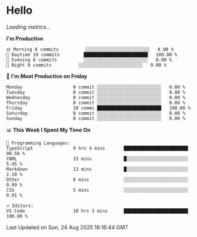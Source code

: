 # Hello

<!-- METRICS:START -->
<p><em>Loading metrics…</em></p>
<!-- METRICS:END -->

<!--START_SECTION:waka-->
**I'm Productive**

```text
🌞 Morning 0 commits          ░░░░░░░░░░░░░░░░░░░░░░░░   0.00 % 
🌆 Daytime 10 commits         ████████████████████████   100.00 % 
🌃 Evening 0 commits          ░░░░░░░░░░░░░░░░░░░░░░░░   0.00 % 
🌙 Night 0 commits          ░░░░░░░░░░░░░░░░░░░░░░░░   0.00 % 
```
📅 **I'm Most Productive on Friday**

```text
Monday                   0 commit ░░░░░░░░░░░░░░░░░░░░░░░░   0.00 % 
Tuesday                  0 commit ░░░░░░░░░░░░░░░░░░░░░░░░   0.00 % 
Wednesday                0 commit ░░░░░░░░░░░░░░░░░░░░░░░░   0.00 % 
Thursday                 0 commit ░░░░░░░░░░░░░░░░░░░░░░░░   0.00 % 
Friday                   10 commi ████████████████████████   100.00 % 
Saturday                 0 commit ░░░░░░░░░░░░░░░░░░░░░░░░   0.00 % 
Sunday                   0 commit ░░░░░░░░░░░░░░░░░░░░░░░░   0.00 % 
```

📊 **This Week I Spent My Time On**

```text
💬 Programming Languages: 
TypeScript               9 hrs 4 mins       ████████████████████████   90.56 % 
YAML                     33 mins            █░░░░░░░░░░░░░░░░░░░░░░░   5.45 % 
Markdown                 13 mins            █░░░░░░░░░░░░░░░░░░░░░░░   2.10 % 
Other                    6 mins             ░░░░░░░░░░░░░░░░░░░░░░░░   0.99 % 
CSS                      5 mins             ░░░░░░░░░░░░░░░░░░░░░░░░   0.91 % 

🔥 Editors: 
VS Code                  10 hrs 3 mins      ████████████████████████   100.00 % 
```

 Last Updated on Sun, 24 Aug 2025 16:16:44 GMT
<!--END_SECTION:waka-->
